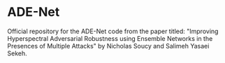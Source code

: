 # ADE-Net
Official repository for the ADE-Net code from the paper titled: "Improving Hyperspectral Adversarial Robustness using Ensemble Networks in the Presences of Multiple Attacks" by Nicholas Soucy and Salimeh Yasaei Sekeh.

